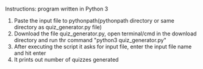 Instructions: program written in Python 3 

1. Paste the input file to pythonpath(pythonpath directory or same directory as quiz_generator.py file)
2. Download the file quiz_generator.py, open terminal/cmd in the download directory and run thr command "python3 quiz_generator.py"
3. After executing the script it asks for input file, enter the input file name and hit enter
4. It prints out number of quizzes generated
